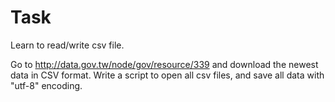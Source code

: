 # Task

Learn to read/write csv file.

Go to http://data.gov.tw/node/gov/resource/339 and download the newest data in CSV format. Write a script to open all csv files, and save all data with "utf-8" encoding.

